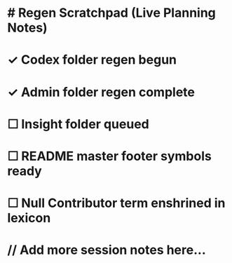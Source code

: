 # \# Regen Scratchpad (Live Planning Notes)

#

# ✓ Codex folder regen begun

# ✓ Admin folder regen complete

# ☐ Insight folder queued

# ☐ README master footer symbols ready

# ☐ Null Contributor term enshrined in lexicon

#

# // Add more session notes here...




